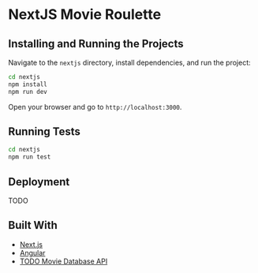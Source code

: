 # NextJS Movie Roulette

## Installing and Running the Projects

Navigate to the `nextjs` directory, install dependencies, and run the project:

```bash
cd nextjs
npm install
npm run dev
```

Open your browser and go to `http://localhost:3000`.

## Running Tests

```bash
cd nextjs
npm run test
```
## Deployment

TODO

## Built With

- [Next.js](https://nextjs.org)
- [Angular](https://angular.io)
- [TODO Movie Database API](https://movie-database-api-xyz.com)

